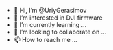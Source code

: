 - 👋 Hi, I’m @UriyGerasimov
- 👀 I’m interested in DJI firmware
- 🌱 I’m currently learning ...
- 💞️ I’m looking to collaborate on ...
- 📫 How to reach me ...

<!---
UriyGerasimov/UriyGerasimov is a ✨ special ✨ repository because its `README.md` (this file) appears on your GitHub profile.
You can click the Preview link to take a look at your changes.
--->
